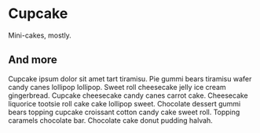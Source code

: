 # Cupcake

Mini-cakes, mostly.

## And more

Cupcake ipsum dolor sit amet tart tiramisu. Pie gummi bears tiramisu wafer candy canes lollipop lollipop. Sweet roll cheesecake jelly ice cream gingerbread. Cupcake cheesecake candy canes carrot cake. Cheesecake liquorice tootsie roll cake cake lollipop sweet. Chocolate dessert gummi bears topping cupcake croissant cotton candy cake sweet roll. Topping caramels chocolate bar. Chocolate cake donut pudding halvah.
